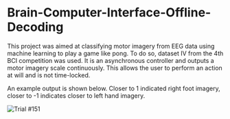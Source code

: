 # Brain-Computer-Interface-Offline-Decoding
This project was aimed at classifying motor imagery from EEG data using machine learning to play a game like pong. 
To do so, dataset IV from the 4th BCI competition was used.
It is an asynchronous controller and outputs a motor imagery scale continuously. 
This allows the user to perform an action at will and is not time-locked.

An example output is shown below. Closer to 1 indicated right foot imagery, closer to -1 indicates closer to left hand imagery.


![Trial #151](https://user-images.githubusercontent.com/69587452/165951837-c772523b-5afb-4178-936d-586ff0699b2a.png)

